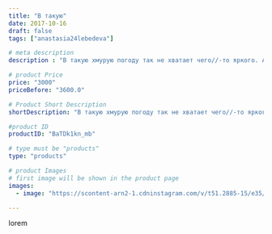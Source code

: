 ```yaml
---
title: "В такую"
date: 2017-10-16
draft: false
tags: ["anastasia24lebedeva"]

# meta description
description : "В такую хмурую погоду так не хватает чего//-то яркого. А эти друзьям любая непогода не по чем))))"

# product Price
price: "3000"
priceBefore: "3600.0"

# Product Short Description
shortDescription: "В такую хмурую погоду так не хватает чего//-то яркого. А эти друзьям любая непогода не по чем))))"

#product ID
productID: "BaTDk1kn_mb"

# type must be "products"
type: "products"

# product Images
# first image will be shown in the product page
images:
  - image: "https://scontent-arn2-1.cdninstagram.com/v/t51.2885-15/e35/22499888_500163300346615_4301182586123714560_n.jpg?se=7&tp=1&_nc_ht=scontent-arn2-1.cdninstagram.com&_nc_cat=107&_nc_ohc=vV0YA2rUBqUAX_7A-9M&ccb=7-4&oh=53b6bb011b8c218c4bcad2cd20ca75bc&oe=6084AF4E&ig_cache_key=MTYyNjY1OTYxNTk3NDM1NzQwMw%3D%3D.2-ccb7-4"

---
```

lorem
